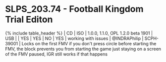 # SLPS_203.74 - Football Kingdom Trial Editon 

{% include table_header %}
| CD | ISO | 1.0.0, 1.1.0, OPL 1.2.0 beta 1901 | USB |  | YES | YES | NO | YES | working with issues | @INDRAPhilip | SCPH-39001 | Locks on the first FMV if you don't press circle before starting the FMV, the block prevents you from starting the game just staying on a screen of the FMV paused, IGR still works if that happens 
